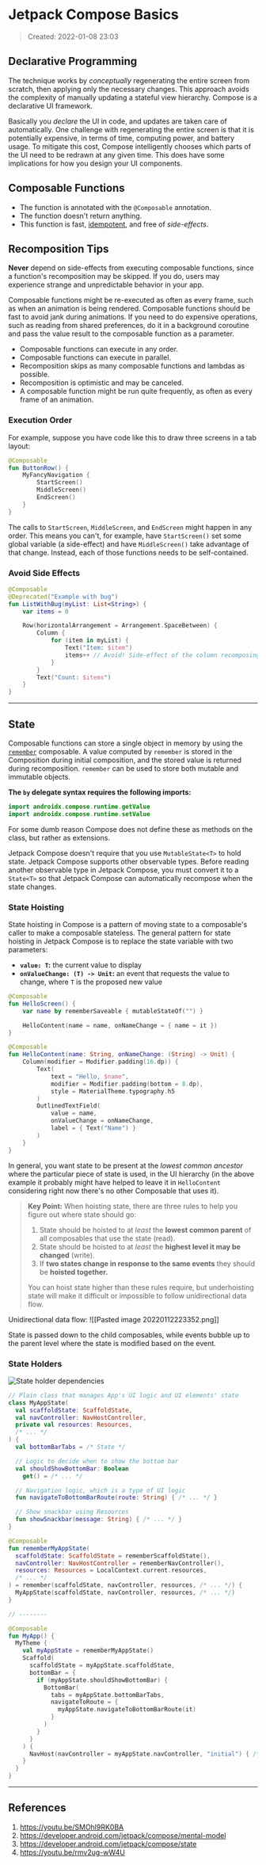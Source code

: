 # Jetpack Compose Basics
> Created: 2022-01-08 23:03

## Declarative Programming
The technique works by *conceptually* regenerating the entire screen from scratch, then applying only the necessary changes. This approach avoids the complexity of manually updating a stateful view hierarchy. Compose is a declarative UI framework.

Basically you *declare* the UI in code, and updates are taken care of automatically. One challenge with regenerating the entire screen is that it is potentially expensive, in terms of time, computing power, and battery usage. To mitigate this cost, Compose intelligently chooses which parts of the UI need to be redrawn at any given time. This does have some implications for how you design your UI components.

## Composable Functions
+ The function is annotated with the `@Composable` annotation.
+ The function doesn't return anything.
+ This function is fast, [idempotent](https://en.wikipedia.org/wiki/Idempotence#Computer_science_meaning), and free of _side-effects_.

## Recomposition Tips

**Never** depend on side-effects from executing composable functions, since a function's recomposition may be skipped. If you do, users may experience strange and unpredictable behavior in your app.

Composable functions might be re-executed as often as every frame, such as when an animation is being rendered. Composable functions should be fast to avoid jank during animations. If you need to do expensive operations, such as reading from shared preferences, do it in a background coroutine and pass the value result to the composable function as a parameter.

+ Composable functions can execute in any order.
+ Composable functions can execute in parallel.
+ Recomposition skips as many composable functions and lambdas as possible.
+ Recomposition is optimistic and may be canceled.
+ A composable function might be run quite frequently, as often as every frame of an animation.

### Execution Order

For example, suppose you have code like this to draw three screens in a tab layout:

```kotlin
@Composable
fun ButtonRow() {
	MyFancyNavigation {
		StartScreen()
		MiddleScreen()
		EndScreen()
	}
}
```

The calls to `StartScreen`, `MiddleScreen`, and `EndScreen` might happen in any order. This means you can't, for example, have `StartScreen()` set some global variable (a side-effect) and have `MiddleScreen()` take advantage of that change. Instead, each of those functions needs to be self-contained.

### Avoid Side Effects

```kotlin
@Composable
@Deprecated("Example with bug")
fun ListWithBug(myList: List<String>) {
    var items = 0

    Row(horizontalArrangement = Arrangement.SpaceBetween) {
        Column {
            for (item in myList) {
                Text("Item: $item")
                items++ // Avoid! Side-effect of the column recomposing.
            }
        }
        Text("Count: $items")
    }
}
```

----

## State

Composable functions can store a single object in memory by using the [`remember`](https://developer.android.com/reference/kotlin/androidx/compose/runtime/package-summary#remember(kotlin.Function0)) composable. A value computed by `remember` is stored in the Composition during initial composition, and the stored value is returned during recomposition. `remember` can be used to store both mutable and immutable objects.

**The `by` delegate syntax requires the following imports:**
```kotlin
import androidx.compose.runtime.getValue
import androidx.compose.runtime.setValue
```
For some dumb reason Compose does not define these as methods on the class, but rather as extensions.

Jetpack Compose doesn't require that you use `MutableState<T>` to hold state. Jetpack Compose supports other observable types. Before reading another observable type in Jetpack Compose, you must convert it to a `State<T>` so that Jetpack Compose can automatically recompose when the state changes.

### State Hoisting

State hoisting in Compose is a pattern of moving state to a composable's caller to make a composable stateless. The general pattern for state hoisting in Jetpack Compose is to replace the state variable with two parameters:

+ **`value: T`:** the current value to display
+ **`onValueChange: (T) -> Unit`:** an event that requests the value to change, where `T` is the proposed new value

```kotlin
@Composable
fun HelloScreen() {
    var name by rememberSaveable { mutableStateOf("") }

    HelloContent(name = name, onNameChange = { name = it })
}

@Composable
fun HelloContent(name: String, onNameChange: (String) -> Unit) {
    Column(modifier = Modifier.padding(16.dp)) {
        Text(
            text = "Hello, $name",
            modifier = Modifier.padding(bottom = 8.dp),
            style = MaterialTheme.typography.h5
        )
        OutlinedTextField(
            value = name,
            onValueChange = onNameChange,
            label = { Text("Name") }
        )
    }
}
```

In general, you want state to be present at the *lowest common ancestor* where the particular piece of state is used, in the UI hierarchy (in the above example it probably might have helped to leave it in `HelloContent` considering right now there's no other Composable that uses it).

> **Key Point:** When hoisting state, there are three rules to help you figure out where state should go:
> 
> 1.  State should be hoisted to at _least_ the **lowest common parent** of all composables that use the state (read).
> 2.  State should be hoisted to at _least_ the **highest level it may be changed** (write).
> 3.  If **two states change in response to the same events** they should be **hoisted together.**
> 
> You can hoist state higher than these rules require, but underhoisting state will make it difficult or impossible to follow unidirectional data flow.

Unidirectional data flow:
![[Pasted image 20220112223352.png]]

State is passed down to the child composables, while events bubble up to the parent level where the state is modified based on the event.

### State Holders

![State holder dependencies](https://developer.android.com/images/jetpack/compose/state-dependencies.svg)

```kotlin
// Plain class that manages App's UI logic and UI elements' state
class MyAppState(
  val scaffoldState: ScaffoldState,
  val navController: NavHostController,
  private val resources: Resources,
  /* ... */
) {
  val bottomBarTabs = /* State */

  // Logic to decide when to show the bottom bar
  val shouldShowBottomBar: Boolean
    get() = /* ... */

  // Navigation logic, which is a type of UI logic
  fun navigateToBottomBarRoute(route: String) { /* ... */ }

  // Show snackbar using Resources
  fun showSnackbar(message: String) { /* ... */ }
}

@Composable
fun rememberMyAppState(
  scaffoldState: ScaffoldState = rememberScaffoldState(),
  navController: NavHostController = rememberNavController(),
  resources: Resources = LocalContext.current.resources,
  /* ... */
) = remember(scaffoldState, navController, resources, /* ... */) {
  MyAppState(scaffoldState, navController, resources, /* ... */)
}

// --------

@Composable
fun MyApp() {
  MyTheme {
    val myAppState = rememberMyAppState()
    Scaffold(
      scaffoldState = myAppState.scaffoldState,
      bottomBar = {
        if (myAppState.shouldShowBottomBar) {
          BottomBar(
            tabs = myAppState.bottomBarTabs,
            navigateToRoute = {
              myAppState.navigateToBottomBarRoute(it)
            }
          )
        }
      }
    ) {
      NavHost(navController = myAppState.navController, "initial") { /* ... */ }
    }
  }
}
```



----

## References
1. https://youtu.be/SMOhl9RK0BA
2. https://developer.android.com/jetpack/compose/mental-model
3. https://developer.android.com/jetpack/compose/state
4. https://youtu.be/rmv2ug-wW4U